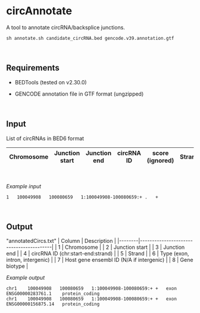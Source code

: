 # circAnnotate
A tool to annotate circRNA/backsplice junctions.
<br>

```
sh annotate.sh candidate_circRNA.bed gencode.v39.annotation.gtf
```
<br>

## Requirements

-   BEDTools (tested on v2.30.0)

-   GENCODE annotation file in GTF format (ungzipped)  
<br>

## Input
List of circRNAs in BED6 format 
<br>

| Chromosome | Junction start | Junction end | circRNA ID | score (ignored) | Strand |
|------------|----------------|--------------|------------|-----------------|--------|
<br>

*Example input*
```
1	100049908	100080659	1:100049908-100080659:+	.	+
```
<br>

## Output
"annotatedCircs.txt"
| Column | Description                             |
|--------|-----------------------------------------|
| 1      | Chromosome                              |
| 2      | Junction start                          |
| 3      | Junction end                            |
| 4      | circRNA ID (chr:start-end:strand)       |
| 5      | Strand                                  |
| 6      | Type (exon, intron, intergenic)         |
| 7      | Host gene ensembl ID (N/A if intergenic) |
| 8      | Gene biotype                            |
<br>

*Example output*
```
chr1	100049908	100080659	1:100049908-100080659:+	+	exon	ENSG00000283761.1	 protein_coding
chr1	100049908	100080659	1:100049908-100080659:+	+	exon	ENSG00000156875.14	 protein_coding
```
